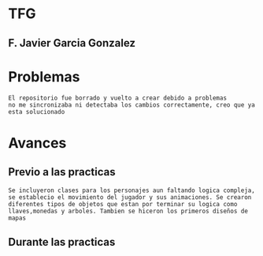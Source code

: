# TFG
## F. Javier Garcia Gonzalez

# Problemas
    El repositorio fue borrado y vuelto a crear debido a problemas
    no me sincronizaba ni detectaba los cambios correctamente, creo que ya esta solucionado

# Avances 

## Previo a las practicas
    Se incluyeron clases para los personajes aun faltando logica compleja, se establecio el movimiento del jugador y sus animaciones. Se crearon diferentes tipos de objetos que estan por terminar su logica como llaves,monedas y arboles. Tambien se hiceron los primeros diseños de mapas

## Durante las practicas 
